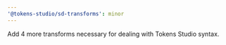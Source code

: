 ```yaml
---
'@tokens-studio/sd-transforms': minor
---
```


Add 4 more transforms necessary for dealing with Tokens Studio syntax.
